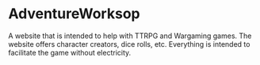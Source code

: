 # AdventureWorksop

A website that is intended to help with TTRPG and Wargaming games. The website offers character creators, dice rolls, etc. Everything is intended to facilitate the game without electricity.
